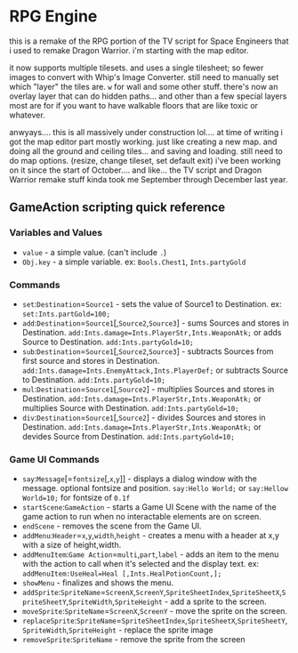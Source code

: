 # RPG Engine

this is a remake of the RPG portion of the TV script for Space Engineers that i used to remake Dragon Warrior. i'm starting with the map editor.

it now supports multiple tilesets. and uses a single tilesheet; so fewer images to convert with Whip's Image Converter. still need to manually set which "layer" the tiles are. `w` for wall and some other stuff. there's now an overlay layer that can do hidden paths... and other than a few special layers most are for if you want to have walkable floors that are like toxic or whatever.

anwyays.... this is all massively under construction lol.... at time of writing i got the map editor part mostly working. just like creating a new map. and doing all the ground and ceiling tiles... and saving and loading. still need to do map options. (resize, change tileset, set default exit) i've been working on it since the start of October.... and like... the TV script and Dragon Warrior remake stuff kinda took me September through December last year.

## GameAction scripting quick reference

### Variables and Values

 * `value` - a simple value. (can't include `.`)
 * `Obj.key` - a simple variable. ex: `Bools.Chest1`, `Ints.partyGold`

### Commands

 * `set`:`Destination`=`Source1` - sets the value of Source1 to Destination. ex: `set:Ints.partGold=100;`
 * `add`:`Destination`=`Source1`[,`Source2`,`Source3`] - sums Sources and stores in Destination. `add:Ints.damage=Ints.PlayerStr,Ints.WeaponAtk;` or adds Source to Destination. `add:Ints.partyGold=10;`
 * `sub`:`Destination`=`Source1`[,`Source2`,`Source3`] - subtracts Sources from first source and stores in Destination. `add:Ints.damage=Ints.EnemyAttack,Ints.PlayerDef;` or subtracts Source to Destination. `add:Ints.partyGold=10;`
 * `mul`:`Destination`=`Source1`[,`Source2`] - multiplies Sources and stores in Destination. `add:Ints.damage=Ints.PlayerStr,Ints.WeaponAtk;` or multiplies Source with Destination. `add:Ints.partyGold=10;`
 * `div`:`Destination`=`Source1`[,`Source2`] - divides Sources and stores in Destination. `add:Ints.damage=Ints.PlayerStr,Ints.WeaponAtk;` or devides Source from Destination. `add:Ints.partyGold=10;`

### Game UI Commands
 
 * `say`:`Message`[=`fontsize`[,`x`,`y`]] - displays a dialog window with the message. optional fontsize and position. `say:Hello World;` or `say:Hellow World=10;` for fontsize of `0.1f`
 * `startScene`:`GameAction` - starts a Game UI Scene with the name of the game action to run when no interactable elements are on screen.
 * `endScene` - removes the scene from the Game UI.
 * `addMenu`:`Header`=`x`,`y`,`width`,`height` - creates a menu with a header at x,y with a size of height,width.
 * `addMenuItem`:`Game Action`=`multi`,`part`,`label` - adds an item to the menu with the action to call when it's selected and the display text. ex: `addMenuItem:UseHeal=Heal [,Ints.HealPotionCount,];`
 * `showMenu` - finalizes and shows the menu.
 * `addSprite`:`SpriteName`=`ScreenX`,`ScreenY`,`SpriteSheetIndex`,`SpriteSheetX`,`SpriteSheetY`,`SpriteWidth`,`SpriteHeight` - add a sprite to the screen.
 * `moveSprite`:`SpriteName`=`ScreenX`,`ScreenY` - move the sprite on the screen.
 * `replaceSprite`:`SpriteName`=`SpriteSheetIndex`,`SpriteSheetX`,`SpriteSheetY`,`SpriteWidth`,`SpriteHeight` - replace the sprite image
 * `removeSprite`:`SpriteName` - remove the sprite from the screen
